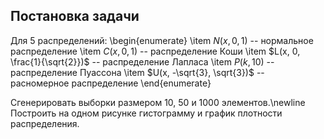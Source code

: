## Постановка задачи

Для 5 распределений:
\begin{enumerate}
	\item $N(x, 0, 1)$ -- нормальное распределение
	\item $C(x, 0, 1)$ -- распределение Коши
	\item $L(x, 0, \frac{1}{\sqrt{2}})$ -- распределение Лапласа 
	\item $P(k, 10)$ -- распределение Пуассона
	\item $U(x, -\sqrt{3}, \sqrt{3})$ -- расномерное распределение
\end{enumerate}

Сгенерировать выборки размером 10, 50 и 1000 элементов.\newline Построить на одном рисунке гистограмму и график плотности распределения.
